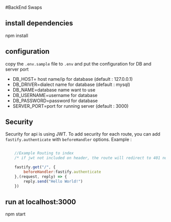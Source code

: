 #BackEnd Swaps 

## install dependencies
npm install

## configuration
copy the `.env.sample` file to `.env` and put the configuration for DB and server port

- DB_HOST= host name/ip for database (default : 127.0.0.1)
- DB_DRIVER=dialect name for database (default : mysql)
- DB_NAME=database name want to use
- DB_USERNAME=username for database
- DB_PASSWORD=password for database
- SERVER_PORT=port for running server (default : 3000)

## Security
Security for api is using JWT. To add security for each route, you can add `fastify.authenticate` with `beforeHandler` options. Example : 

```Javascript

    //Example Routing to index
    /* if jwt not included on header, the route will redirect to 401 not authorized, else will print Hello World! */

    fastify.get("/", {
        beforeHandler:fastify.authenticate
    },(request, reply) => {
        reply.send("Hello World!")
    })

```

## run at localhost:3000
npm start